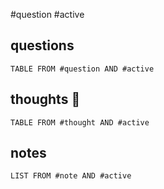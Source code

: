 #question #active

## questions

```dataview
TABLE FROM #question AND #active
```

## thoughts 🤔

```dataview
TABLE FROM #thought AND #active
```

## notes

```dataview
LIST FROM #note AND #active
```

